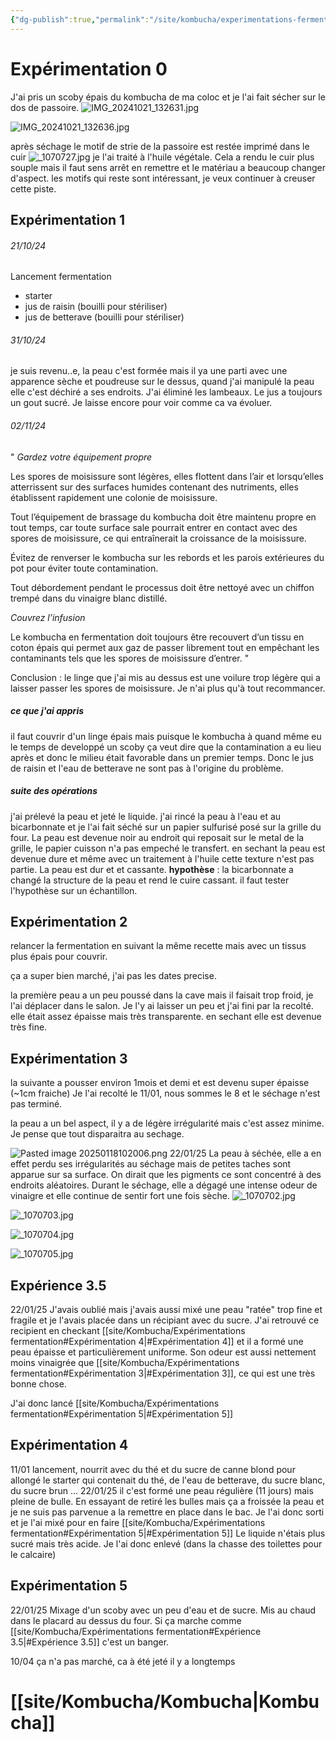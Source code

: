 ```yaml
---
{"dg-publish":true,"permalink":"/site/kombucha/experimentations-fermentation/"}
---
```


# Expérimentation 0

J'ai pris un scoby épais du kombucha de ma coloc et je l'ai fait sécher sur le dos de passoire. ![IMG_20241021_132631.jpg](/img/user/IMG_20241021_132631.jpg)

![IMG_20241021_132636.jpg](/img/user/IMG_20241021_132636.jpg)

après séchage le motif de strie de la passoire est restée imprimé dans le cuir ![_1070727.jpg](/img/user/_1070727.jpg)
je l'ai traité à l'huile végétale. Cela a rendu le cuir plus souple mais il faut sens arrêt en remettre et le matériau a beaucoup changer d'aspect. 
les motifs qui reste sont intéressant, je veux continuer à creuser cette piste. 
## Expérimentation 1 

###### 21/10/24
Lancement fermentation
- starter
- jus de raisin (bouilli pour stériliser)
- jus de betterave (bouilli pour stériliser)
###### 31/10/24
je suis revenu..e, la peau c'est formée mais il ya une parti avec une apparence sèche et poudreuse sur le dessus, quand j'ai manipulé la peau elle c'est déchiré a ses endroits. J'ai éliminé les lambeaux. 
Le jus a toujours un gout sucré. 
Je laisse encore pour voir comme ca va évoluer. 

###### 02/11/24
" _Gardez votre équipement propre_

Les spores de moisissure sont légères, elles flottent dans l’air et lorsqu’elles atterrissent sur des surfaces humides contenant des nutriments, elles établissent rapidement une colonie de moisissure.

Tout l’équipement de brassage du kombucha doit être maintenu propre en tout temps, car toute surface sale pourrait entrer en contact avec des spores de moisissure, ce qui entraînerait la croissance de la moisissure.

Évitez de renverser le kombucha sur les rebords et les parois extérieures du pot pour éviter toute contamination.

Tout débordement pendant le processus doit être nettoyé avec un chiffon trempé dans du vinaigre blanc distillé.

_Couvrez l’infusion_

Le kombucha en fermentation doit toujours être recouvert d’un tissu en coton épais qui permet aux gaz de passer librement tout en empêchant les contaminants tels que les spores de moisissure d’entrer. "

Conclusion : le linge que j'ai mis au dessus est une voilure trop légère qui a laisser passer les spores de moisissure. Je n'ai plus qu'à tout recommancer.  

##### ce que j'ai appris 

il faut couvrir d'un linge épais mais puisque le kombucha à quand même eu le temps de developpé un scoby ça veut dire que la contamination a eu lieu après et donc le milieu était favorable dans un premier temps. Donc le jus de raisin et l'eau de betterave ne sont pas à l'origine du problème. 

##### suite des opérations

j'ai prélevé la peau et jeté le liquide. 
j'ai rincé la peau à l'eau et au bicarbonnate et je l'ai fait séché sur un papier sulfurisé posé sur la grille du four. La peau est devenue noir au endroit qui reposait sur le metal de la grille, le papier cuisson n'a pas empeché le transfert. 
en sechant la peau est devenue dure et même avec un traitement à l'huile cette texture n'est pas partie. La peau est dur et et cassante. 
**hypothèse** : la bicarbonnate a changé la structure de la peau et rend le cuire cassant. 
			il faut tester l'hypothèse sur un échantillon. 

## Expérimentation 2

relancer la fermentation en suivant la même recette mais avec un tissus plus épais pour couvrir. 

ça a super bien marché, j'ai pas les dates precise. 

la première peau a un peu poussé dans la cave mais il faisait trop froid, je l'ai déplacer dans le salon. Je l'y ai laisser un peu et j'ai fini par la recolté. elle était assez épaisse mais très transparente. en sechant elle est devenue très fine. 

## Expérimentation 3

la suivante a pousser environ 1mois et demi et est devenu super épaisse (~1cm fraiche)
Je l'ai recolté le 11/01, nous sommes le 8 et le séchage n'est pas terminé. 

la peau a un bel aspect, il y a de légère irrégularité mais c'est assez minime. Je pense que tout disparaitra au sechage. 

![Pasted image 20250118102006.png](/img/user/Projets/LowTech/KombuSkin/Pasted%20image%2020250118102006.png)
22/01/25
La peau à séchée, elle a en effet perdu ses irrégularités au séchage mais de petites taches sont apparue sur sa surface. On dirait que les pigments ce sont concentré à des endroits aléatoires.
Durant le séchage, elle a dégagé une intense odeur de vinaigre et elle continue de sentir fort une fois sèche. 
![_1070702.jpg](/img/user/_1070702.jpg)

![_1070703.jpg](/img/user/_1070703.jpg)

![_1070704.jpg](/img/user/_1070704.jpg)

![_1070705.jpg](/img/user/_1070705.jpg)
## Expérience 3.5 

22/01/25
J'avais oublié mais j'avais aussi mixé une peau "ratée" trop fine et fragile et je l'avais placée dans un récipiant avec du sucre. 
J'ai retrouvé ce recipient en checkant [[site/Kombucha/Expérimentations fermentation#Expérimentation 4\|#Expérimentation 4]] et il a formé une peau épaisse et particulièrement uniforme. Son odeur est aussi nettement moins vinaigrée que [[site/Kombucha/Expérimentations fermentation#Expérimentation 3\|#Expérimentation 3]], ce qui est une très bonne chose. 

J'ai donc lancé [[site/Kombucha/Expérimentations fermentation#Expérimentation 5\|#Expérimentation 5]]


## Expérimentation 4

11/01 lancement, nourrit avec du thé et du sucre de canne blond pour allongé le starter qui contenait du thé, de l'eau de betterave, du sucre blanc, du sucre brun ... 
22/01/25
il c'est formé une peau régulière (11 jours) mais pleine de bulle. En essayant de retiré les bulles mais ça a froissée la peau et je ne suis pas parvenue a la remettre en place dans le bac. 
Je l'ai donc sorti et je l'ai mixé pour en faire [[site/Kombucha/Expérimentations fermentation#Expérimentation 5\|#Expérimentation 5]]
Le liquide n'étais plus sucré mais très acide. Je l'ai donc enlevé (dans la chasse des toilettes pour le calcaire)

## Expérimentation 5

22/01/25 
Mixage d'un scoby avec un peu d'eau et de sucre. Mis au chaud dans le placard au dessus du four. Si ça marche comme [[site/Kombucha/Expérimentations fermentation#Expérience 3.5\|#Expérience 3.5]] c'est un banger. 

10/04 
ça n'a pas marché, ca à été jeté il y a longtemps


# [[site/Kombucha/Kombucha\|Kombucha]]